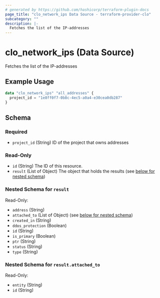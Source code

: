 ```yaml
---
# generated by https://github.com/hashicorp/terraform-plugin-docs
page_title: "clo_network_ips Data Source - terraform-provider-clo"
subcategory: ""
description: |-
  Fetches the list of the IP-addresses
---
```


# clo_network_ips (Data Source)

Fetches the list of the IP-addresses

## Example Usage

```terraform
data "clo_network_ips" "all_addresses" {
  project_id = "1e8ff0f7-0b8c-4ec5-a0a4-e30cea0db287"
}
```

<!-- schema generated by tfplugindocs -->
## Schema

### Required

- `project_id` (String) ID of the project that owns addresses

### Read-Only

- `id` (String) The ID of this resource.
- `result` (List of Object) The object that holds the results (see [below for nested schema](#nestedatt--result))

<a id="nestedatt--result"></a>
### Nested Schema for `result`

Read-Only:

- `address` (String)
- `attached_to` (List of Object) (see [below for nested schema](#nestedobjatt--results--attached_to))
- `created_in` (String)
- `ddos_protection` (Boolean)
- `id` (String)
- `is_primary` (Boolean)
- `ptr` (String)
- `status` (String)
- `type` (String)

<a id="nestedobjatt--results--attached_to"></a>
### Nested Schema for `result.attached_to`

Read-Only:

- `entity` (String)
- `id` (String)


